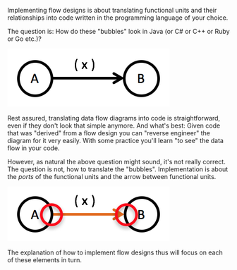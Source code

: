 Implementing flow designs is about translating functional units and their relationships into code written in the programming language of your choice.

The question is: How do these "bubbles" look in Java (or C# or C++ or Ruby or Go etc.)?

![](images/implementation/simpleflow.png)

Rest assured, translating data flow diagrams into code is straightforward, even if they don't look that simple anymore. And what's best: Given code that was "derived" from a flow design you can "reverse engineer" the diagram for it very easily. With some practice you'll learn "to see" the data flow in your code.

However, as natural the above question might sound, it's not really correct. The question is not, how to translate the "bubbles". Implementation is about the *ports* of the functional units and the arrow between functional units.

![](images/implementation/relevantpoints.png)

The explanation of how to implement flow designs thus will focus on each of these elements in turn.